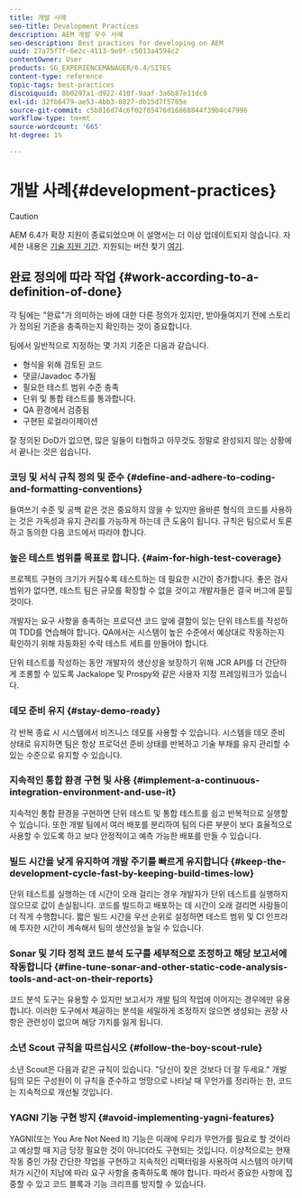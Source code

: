 ```yaml
---
title: 개발 사례
seo-title: Development Practices
description: AEM 개발 우수 사례
seo-description: Best practices for developing on AEM
uuid: 27a75f7f-6e2c-4113-9e9f-c5013a4594c2
contentOwner: User
products: SG_EXPERIENCEMANAGER/6.4/SITES
content-type: reference
topic-tags: best-practices
discoiquuid: 8b0297a1-d922-410f-9aaf-3a6b87e11dc0
exl-id: 32fb6479-ae53-4bb3-8827-db15d7f5705e
source-git-commit: c5b816d74c6f02f85476d16868844f39b4c47996
workflow-type: tm+mt
source-wordcount: '665'
ht-degree: 1%

---
```


# 개발 사례{#development-practices}

>[!CAUTION]
>
>AEM 6.4가 확장 지원이 종료되었으며 이 설명서는 더 이상 업데이트되지 않습니다. 자세한 내용은 [기술 지원 기간](https://helpx.adobe.com/kr/support/programs/eol-matrix.html). 지원되는 버전 찾기 [여기](https://experienceleague.adobe.com/docs/).

## 완료 정의에 따라 작업 {#work-according-to-a-definition-of-done}

각 팀에는 &quot;완료&quot;가 의미하는 바에 대한 다른 정의가 있지만, 받아들여지기 전에 스토리가 정의된 기준을 충족하는지 확인하는 것이 중요합니다.

팀에서 일반적으로 지정하는 몇 가지 기준은 다음과 같습니다.

* 형식을 위해 검토된 코드
* 댓글/Javadoc 추가됨
* 필요한 테스트 범위 수준 충족
* 단위 및 통합 테스트를 통과합니다.
* QA 환경에서 검증됨
* 구현된 로컬라이제이션

잘 정의된 DoD가 없으면, 많은 일들이 타협하고 아무것도 정말로 완성되지 않는 상황에서 끝나는 것은 쉽습니다.

### 코딩 및 서식 규칙 정의 및 준수 {#define-and-adhere-to-coding-and-formatting-conventions}

들여쓰기 수준 및 공백 같은 것은 중요하지 않을 수 있지만 올바른 형식의 코드를 사용하는 것은 가독성과 유지 관리를 가능하게 하는데 큰 도움이 됩니다. 규칙은 팀으로서 토론하고 동의한 다음 코드에서 따라야 합니다.

### 높은 테스트 범위를 목표로 합니다.  {#aim-for-high-test-coverage}

프로젝트 구현의 크기가 커질수록 테스트하는 데 필요한 시간이 증가합니다. 좋은 검사 범위가 없다면, 테스트 팀은 규모를 확장할 수 없을 것이고 개발자들은 결국 버그에 묻힐 것이다.

개발자는 요구 사항을 충족하는 프로덕션 코드 앞에 결함이 있는 단위 테스트를 작성하여 TDD를 연습해야 합니다. QA에서는 시스템이 높은 수준에서 예상대로 작동하는지 확인하기 위해 자동화된 수락 테스트 세트를 만들어야 합니다.

단위 테스트를 작성하는 동안 개발자의 생산성을 보장하기 위해 JCR API를 더 간단하게 조롱할 수 있도록 Jackalope 및 Prospy와 같은 사용자 지정 프레임워크가 있습니다.

### 데모 준비 유지 {#stay-demo-ready}

각 반복 종료 시 시스템에서 비즈니스 데모를 사용할 수 있습니다. 시스템을 데모 준비 상태로 유지하면 팀은 항상 프로덕션 준비 상태를 반복하고 기술 부채를 유지 관리할 수 있는 수준으로 유지할 수 있습니다.

### 지속적인 통합 환경 구현 및 사용 {#implement-a-continuous-integration-environment-and-use-it}

지속적인 통합 환경을 구현하면 단위 테스트 및 통합 테스트를 쉽고 반복적으로 실행할 수 있습니다. 또한 개발 팀에서 여러 배포를 분리하여 팀의 다른 부분이 보다 효율적으로 사용할 수 있도록 하고 보다 안정적이고 예측 가능한 배포를 만들 수 있습니다.

### 빌드 시간을 낮게 유지하여 개발 주기를 빠르게 유지합니다 {#keep-the-development-cycle-fast-by-keeping-build-times-low}

단위 테스트를 실행하는 데 시간이 오래 걸리는 경우 개발자가 단위 테스트를 실행하지 않으므로 값이 손실됩니다. 코드를 빌드하고 배포하는 데 시간이 오래 걸리면 사람들이 더 적게 수행합니다. 짧은 빌드 시간을 우선 순위로 설정하면 테스트 범위 및 CI 인프라에 투자한 시간이 계속해서 팀의 생산성을 높일 수 있습니다.

### Sonar 및 기타 정적 코드 분석 도구를 세부적으로 조정하고 해당 보고서에 작동합니다 {#fine-tune-sonar-and-other-static-code-analysis-tools-and-act-on-their-reports}

코드 분석 도구는 유용할 수 있지만 보고서가 개발 팀의 작업에 이어지는 경우에만 유용합니다. 이러한 도구에서 제공하는 분석을 세밀하게 조정하지 않으면 생성되는 권장 사항은 관련성이 없으며 해당 가치를 잃게 됩니다.

### 소년 Scout 규칙을 따르십시오 {#follow-the-boy-scout-rule}

소년 Scout은 다음과 같은 규칙이 있습니다. &quot;당신이 찾은 것보다 더 잘 두세요.&quot; 개발팀의 모든 구성원이 이 규칙을 준수하고 엉망으로 나타날 때 무언가를 정리하는 한, 코드는 지속적으로 개선될 것입니다.

### YAGNI 기능 구현 방지 {#avoid-implementing-yagni-features}

YAGNI(또는 You Are Not Need It) 기능은 미래에 우리가 무언가를 필요로 할 것이라고 예상할 때 지금 당장 필요한 것이 아니더라도 구현되는 것입니다. 이상적으로는 현재 작동 중인 가장 간단한 작업을 구현하고 지속적인 리팩터링을 사용하여 시스템의 아키텍처가 시간이 지남에 따라 요구 사항을 충족하도록 해야 합니다. 따라서 중요한 사항에 집중할 수 있고 코드 블록과 기능 크리프를 방지할 수 있습니다.
